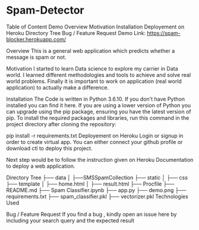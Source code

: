 # Spam-Detector
Table of Content
Demo
Overview
Motivation
Installation
Deployement on Heroku
Directory Tree
Bug / Feature Request
Demo
Link: https://spam-blocker.herokuapp.com/



Overview
This is a general web application which predicts whether a message is spam or not.

Motivation
I started to learn Data science to explore my carrier in Data world. I learned different methodologies and tools to achieve and solve real world problems. Finally it is important to work on application (real world application) to actually make a difference.

Installation
The Code is written in Python 3.6.10. If you don't have Python installed you can find it here. If you are using a lower version of Python you can upgrade using the pip package, ensuring you have the latest version of pip. To install the required packages and libraries, run this command in the project directory after cloning the repository:

pip install -r requirements.txt
Deployement on Heroku
Login or signup in order to create virtual app. You can either connect your github profile or download ctl to deploy this project.



Next step would be to follow the instruction given on Heroku Documentation to deploy a web application.

Directory Tree
├── data 
│   ├──SMSSpamCollection
├── static 
│   ├── css
├── template
│   ├── home.html
│   ├── result.html
├── Procfile
├── README.md
├── Spam Classifier.ipynb
├── app.py
├── demo.png
├── requirements.txt
├── spam_classifier.pkl
├── vectorizer.pkl
Technologies Used


   

Bug / Feature Request
If you find a bug , kindly open an issue here by including your search query and the expected result
